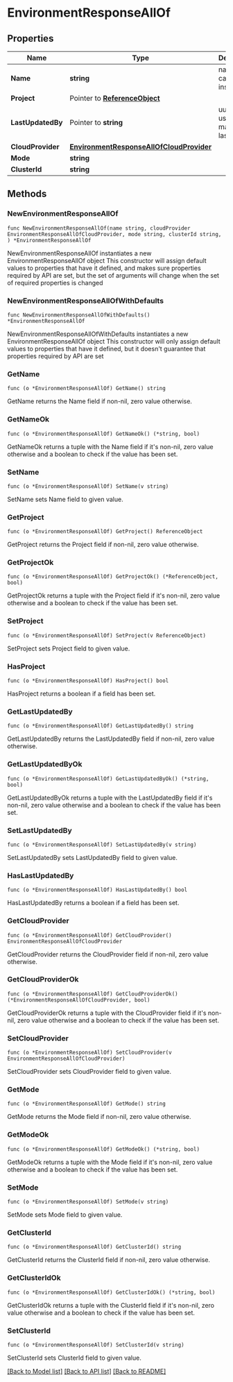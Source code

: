 # EnvironmentResponseAllOf

## Properties

Name | Type | Description | Notes
------------ | ------------- | ------------- | -------------
**Name** | **string** | name is case insensitive | 
**Project** | Pointer to [**ReferenceObject**](ReferenceObject.md) |  | [optional] 
**LastUpdatedBy** | Pointer to **string** | uuid of the user that made the last update | [optional] 
**CloudProvider** | [**EnvironmentResponseAllOfCloudProvider**](EnvironmentResponseAllOfCloudProvider.md) |  | 
**Mode** | **string** |  | 
**ClusterId** | **string** |  | 

## Methods

### NewEnvironmentResponseAllOf

`func NewEnvironmentResponseAllOf(name string, cloudProvider EnvironmentResponseAllOfCloudProvider, mode string, clusterId string, ) *EnvironmentResponseAllOf`

NewEnvironmentResponseAllOf instantiates a new EnvironmentResponseAllOf object
This constructor will assign default values to properties that have it defined,
and makes sure properties required by API are set, but the set of arguments
will change when the set of required properties is changed

### NewEnvironmentResponseAllOfWithDefaults

`func NewEnvironmentResponseAllOfWithDefaults() *EnvironmentResponseAllOf`

NewEnvironmentResponseAllOfWithDefaults instantiates a new EnvironmentResponseAllOf object
This constructor will only assign default values to properties that have it defined,
but it doesn't guarantee that properties required by API are set

### GetName

`func (o *EnvironmentResponseAllOf) GetName() string`

GetName returns the Name field if non-nil, zero value otherwise.

### GetNameOk

`func (o *EnvironmentResponseAllOf) GetNameOk() (*string, bool)`

GetNameOk returns a tuple with the Name field if it's non-nil, zero value otherwise
and a boolean to check if the value has been set.

### SetName

`func (o *EnvironmentResponseAllOf) SetName(v string)`

SetName sets Name field to given value.


### GetProject

`func (o *EnvironmentResponseAllOf) GetProject() ReferenceObject`

GetProject returns the Project field if non-nil, zero value otherwise.

### GetProjectOk

`func (o *EnvironmentResponseAllOf) GetProjectOk() (*ReferenceObject, bool)`

GetProjectOk returns a tuple with the Project field if it's non-nil, zero value otherwise
and a boolean to check if the value has been set.

### SetProject

`func (o *EnvironmentResponseAllOf) SetProject(v ReferenceObject)`

SetProject sets Project field to given value.

### HasProject

`func (o *EnvironmentResponseAllOf) HasProject() bool`

HasProject returns a boolean if a field has been set.

### GetLastUpdatedBy

`func (o *EnvironmentResponseAllOf) GetLastUpdatedBy() string`

GetLastUpdatedBy returns the LastUpdatedBy field if non-nil, zero value otherwise.

### GetLastUpdatedByOk

`func (o *EnvironmentResponseAllOf) GetLastUpdatedByOk() (*string, bool)`

GetLastUpdatedByOk returns a tuple with the LastUpdatedBy field if it's non-nil, zero value otherwise
and a boolean to check if the value has been set.

### SetLastUpdatedBy

`func (o *EnvironmentResponseAllOf) SetLastUpdatedBy(v string)`

SetLastUpdatedBy sets LastUpdatedBy field to given value.

### HasLastUpdatedBy

`func (o *EnvironmentResponseAllOf) HasLastUpdatedBy() bool`

HasLastUpdatedBy returns a boolean if a field has been set.

### GetCloudProvider

`func (o *EnvironmentResponseAllOf) GetCloudProvider() EnvironmentResponseAllOfCloudProvider`

GetCloudProvider returns the CloudProvider field if non-nil, zero value otherwise.

### GetCloudProviderOk

`func (o *EnvironmentResponseAllOf) GetCloudProviderOk() (*EnvironmentResponseAllOfCloudProvider, bool)`

GetCloudProviderOk returns a tuple with the CloudProvider field if it's non-nil, zero value otherwise
and a boolean to check if the value has been set.

### SetCloudProvider

`func (o *EnvironmentResponseAllOf) SetCloudProvider(v EnvironmentResponseAllOfCloudProvider)`

SetCloudProvider sets CloudProvider field to given value.


### GetMode

`func (o *EnvironmentResponseAllOf) GetMode() string`

GetMode returns the Mode field if non-nil, zero value otherwise.

### GetModeOk

`func (o *EnvironmentResponseAllOf) GetModeOk() (*string, bool)`

GetModeOk returns a tuple with the Mode field if it's non-nil, zero value otherwise
and a boolean to check if the value has been set.

### SetMode

`func (o *EnvironmentResponseAllOf) SetMode(v string)`

SetMode sets Mode field to given value.


### GetClusterId

`func (o *EnvironmentResponseAllOf) GetClusterId() string`

GetClusterId returns the ClusterId field if non-nil, zero value otherwise.

### GetClusterIdOk

`func (o *EnvironmentResponseAllOf) GetClusterIdOk() (*string, bool)`

GetClusterIdOk returns a tuple with the ClusterId field if it's non-nil, zero value otherwise
and a boolean to check if the value has been set.

### SetClusterId

`func (o *EnvironmentResponseAllOf) SetClusterId(v string)`

SetClusterId sets ClusterId field to given value.



[[Back to Model list]](../README.md#documentation-for-models) [[Back to API list]](../README.md#documentation-for-api-endpoints) [[Back to README]](../README.md)


